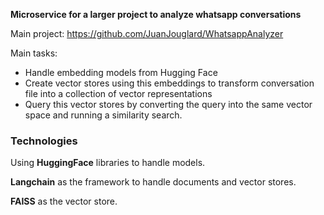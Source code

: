 **Microservice for a larger project to analyze whatsapp conversations**

Main project: https://github.com/JuanJouglard/WhatsappAnalyzer

Main tasks:
- Handle embedding models from Hugging Face
- Create vector stores using this embeddings to transform conversation file into a collection of vector representations
- Query this vector stores by converting the query into the same vector space and running a similarity search.


### Technologies
Using **HuggingFace** libraries to handle models.

**Langchain** as the framework to handle documents and vector stores.

**FAISS** as the vector store.
